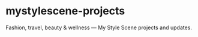 # mystylescene-projects
Fashion, travel, beauty &amp; wellness — My Style Scene projects and updates.
